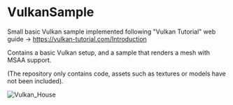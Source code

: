 # VulkanSample

Small basic Vulkan sample implemented following "Vulkan Tutorial" web guide -> https://vulkan-tutorial.com/Introduction

Contains a basic Vulkan setup, and a sample that renders a mesh with MSAA support.

(The repository only contains code, assets such as textures or models have not been included).

![Vulkan_House](https://user-images.githubusercontent.com/17479836/123434442-659c9900-d5c4-11eb-9817-eee0d1018d65.PNG)
